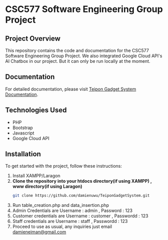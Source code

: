 # CSC577 Software Engineering Group Project  

## Project Overview  
This repository contains the code and documentation for the CSC577 Software Engineering Group Project. We also integrated Google Cloud API's AI Chatbox in our project. But it can only be run locally at the moment.

## Documentation  

For detailed documentation, please visit [Teipon Gadget System Documentation](https://github.com/damienuwu/TeiponGadgetSystem/tree/master/Documentations).

## Technologies Used  
- PHP
- Bootstrap
- Javascript
- Google Cloud API
## Installation  
To get started with the project, follow these instructions:  
1. Install XAMPP/Laragon
1. **Clone the repository into your htdocs directory(if using XAMPP) , www directory(if using Laragon)**  
   ```bash  
   git clone https://github.com/damienuwu/TeiponGadgetSystem.git
2. Run table_creation.php and data_insertion.php
3. Admin Credentials are Username : admin , Password : 123
4. Customer credentials are Username : customer , Passwordd : 123
5. Staff credentials are Username : staff , Passwordd : 123
6. Proceed to use as usual, any inquiries just email damieneiman@gmail.com
